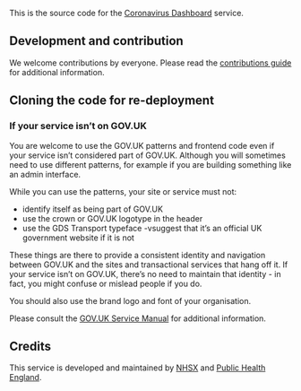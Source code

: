 This is the source code for the [Coronavirus Dashboard](https://coronavirus.data.gov.uk) service.

## Development and contribution

We welcome contributions by everyone. Please read the [contributions guide](https://github.com/PublicHealthEngland/coronavirus-dashboard/blob/master/CONTRIBUTING.md) for additional information.

## Cloning the code for re-deployment

### If your service isn’t on GOV.UK
You are welcome to use the GOV.UK patterns and frontend code even if your service isn’t considered part of GOV.UK. Although you will sometimes need to use different patterns, for example if you are building something like an admin interface.

While you can use the patterns, your site or service must not:

- identify itself as being part of GOV.UK
- use the crown or GOV.UK logotype in the header
- use the GDS Transport typeface
-vsuggest that it’s an official UK government website if it is not

These things are there to provide a consistent identity and navigation between GOV.UK and the sites and transactional services that hang off it. If your service isn’t on GOV.UK, there’s no need to maintain that identity - in fact, you might confuse or mislead people if you do.

You should also use the brand logo and font of your organisation.

Please consult the [GOV.UK Service Manual](https://www.gov.uk/service-manual/design/making-your-service-look-like-govuk#if-your-service-isnt-on-govuk) for additional information.

## Credits
This service is developed and maintained by [NHSX](https://www.nhsx.nhs.uk/) and [Public Health England](https://www.gov.uk/government/organisations/public-health-england).
